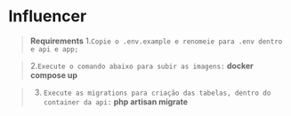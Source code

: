 # Influencer

> **Requirements**
 1.`Copie o .env.example e renomeie para .env dentro e api e app;` 
 
 > 2.`Execute o comando abaixo para subir as imagens:`
 **docker compose up** 
 
 > 3. `Execute as migrations para criação das tabelas, dentro do container da api:`
 **php artisan migrate**

